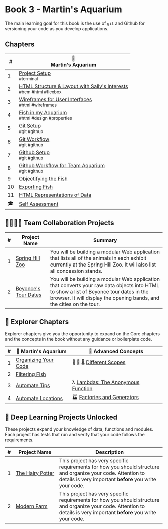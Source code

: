 # Book 3 - Martin's Aquarium

The main learning goal for this book is the use of `git` and Github for versioning your code as you develop applications.

## Chapters

| # | 🐠 <br/> Martin's Aquarium |
|--|--|
| 1 | [Project Setup](./chapters/CLI_BASICS.md) <br/> <sub style="font-size:0.85rem;">#terminal</sub> |
| 2 | [HTML Structure &amp; Layout with Sally's Interests](./chapters/HTML_COMPONENTS.md) <br/> <sub style="font-size:0.85rem;">#bem #html #flexbox</sub> |
| 3 | [Wireframes for User Interfaces](./chapters/MA_WIREFRAMES.md) <br/> <sub style="font-size:0.85rem;">#html #wireframes</sub> |
| 4 | [Fish in my Aquarium](./chapters/MA_AQUARIUM_DESIGN.md) <br/> <sub style="font-size:0.85rem;">#html #design #properties</sub> |
| 5 | [Git Setup](./chapters/GIT_SETUP.md) <br/> <sub style="font-size:0.85rem;">#git #github</sub> |
| 6 | [Git Workflow](./chapters/GIT_BASICS.md) <br/> <sub style="font-size:0.85rem;">#git #github</sub> |
| 7 | [Github Setup](./chapters/GIT_REMOTE_BACKUP.md) <br/> <sub style="font-size:0.85rem;">#git #github</sub> |
| 8 | [Github Workflow for Team Aquarium](./chapters/GIT_WORKFLOW.md) <br/> <sub style="font-size:0.85rem;">#git #github</sub> |
| 9 | [Objectifying the Fish](./chapters/MA_DATA_STRUCTURES.md) |
| 10 | [Exporting Fish](./chapters/MA_EXPORTING_FISH.md) |
| 11 | [HTML Representations of Data](./chapters/MA_CREATING_FISH_COMPONENTS.md) |
| 🎓  | [Self Assessment](../projects/tier-1/modern-farm/)  

## 👩‍👩‍👧‍👦 Team Collaboration Projects

| # | Project Name | Summary |
|--|--|--|
| 1 | [Spring Hill Zoo](https://codesandbox.io/s/book-3-spring-hill-zoo-7sn1z9?file=/src/main.js) | You will be building a modular Web application that lists all of the animals in each exhibit currently at the Spring Hill Zoo. It will also list all concession stands. |
| 2 | [Beyonce's Tour Dates](https://codesandbox.io/s/book-3-beyonce-tour-dates-b3x0pi?file=/src/index.js:272-321) | You will be building a modular Web application that converts your raw data objects into HTML to show a list of Beyonce tour dates in the browser. It will display the opening bands, and the cities on the tour. |


## 🧭 Explorer Chapters

Explorer chapters give you the opportunity to expand on the Core chapters and the concepts in the book without any guidance or boilerplate code.

| # | 🐠  Martin's Aquarium | 🧠  Advanced Concepts |
|--|--|--|
| 1 | [Organizing Your Code](./chapters/MA_ORGANIZATION.md) | 🔬 🔭 🌡 [Different Scopes](./chapters/JS_SCOPE.md) |
| 2 | [Filtering Fish](./chapters/MA_FILTERING_FISH.md) |
| 3 | [Automate Tips](./chapters/MA_AUTOMATE_TIPS.md) | ƛ [Lambdas: The Anonymous Function](./chapters/FUNCTIONS_LAMBDA.md) |
| 4 | [Automate Locations](./chapters/MA_AUTOMATE_LOCATIONS.md) | 🏭 [Factories and Generators](./chapters/FACTORY_GENERATOR.md) |


## 🔐 Deep Learning Projects Unlocked

These projects expand your knowledge of data, functions and modules. Each project has tests that run and verify that your code follows the requirements.

| # | Project Name | Description |
|--|--|--|
|1|[The&nbsp;Hairy&nbsp;Potter](../projects/tier-1/hairy-potter/)| This project has very specific requirements for how you should structure and organize your code. Attention to details is very important **before** you write your code. |
|2|[Modern&nbsp;Farm](../projects/tier-1/modern-farm/)| This project has very specific requirements for how you should structure and organize your code. Attention to details is very important **before** you write your code. |

